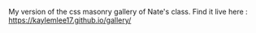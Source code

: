 My version of the css masonry gallery of Nate's class.
Find it live here :
https://kaylemlee17.github.io/gallery/
 
